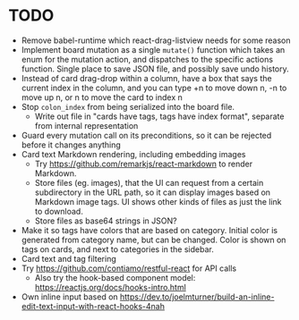# TODO
- Remove babel-runtime which react-drag-listview needs for some reason
- Implement board mutation as a single `mutate()` function which takes an enum for the mutation action, and dispatches to the specific actions function. Single place to save JSON file, and possibly save undo history.
- Instead of card drag-drop within a column, have a box that says the current index in the column, and you can type +n to move down n, -n to move up n, or n to move the card to index n
- Stop `colon_index` from being serialized into the board file.
    - Write out file in "cards have tags, tags have index format", separate from internal representation
- Guard every mutation call on its preconditions, so it can be rejected before it changes anything
- Card text Markdown rendering, including embedding images
    - Try https://github.com/remarkjs/react-markdown to render Markdown.
    - Store files (eg. images), that the UI can request from a certain subdirectory in the URL path, so it can display images based on Markdown image tags. UI shows other kinds of files as just the link to download.
    - Store files as base64 strings in JSON?
- Make it so tags have colors that are based on category. Initial color is generated from category name, but can be changed. Color is shown on tags on cards, and next to categories in the sidebar.
- Card text and tag filtering
- Try https://github.com/contiamo/restful-react for API calls
    - Also try the hook-based component model: https://reactjs.org/docs/hooks-intro.html
- Own inline input based on https://dev.to/joelmturner/build-an-inline-edit-text-input-with-react-hooks-4nah

